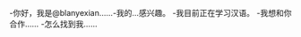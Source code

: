 -你好，我是@blanyexian……-我的…感兴趣。
-我目前正在学习汉语。
-我想和你合作……
-怎么找到我……

<!---
Lanyexian/Lanyexian是一个特殊的存储库，因为它的'README.md（这个文件）出现在您的GitHub配置文件中。
您可以单击预览链接查看更改。
--->
